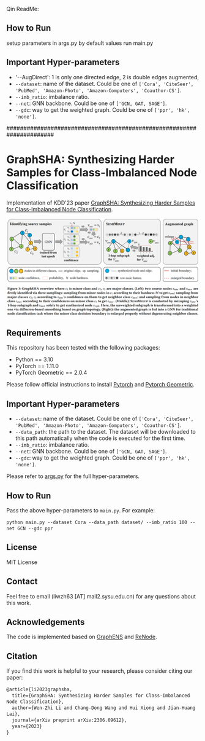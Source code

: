 Qin ReadMe:
## How to Run
setup parameters in args.py by default values
run main.py

## Important Hyper-parameters
- '--AugDirect': 1 is only one directed edge, 2 is double edges augmented, 
- `--dataset`: name of the dataset. Could be one of `['Cora', 'CiteSeer', 'PubMed', 'Amazon-Photo', 'Amazon-Computers', 'Coauthor-CS']`.
- `--imb_ratio`: imbalance ratio.
- `--net`: GNN backbone. Could be one of `['GCN, GAT, SAGE']`.
- `--gdc`: way to get the weighted graph. Could be one of `['ppr', 'hk', 'none']`.







######################################################################
# GraphSHA: Synthesizing Harder Samples for Class-Imbalanced Node Classification

Implementation of KDD'23 paper [GraphSHA: Synthesizing Harder Samples for Class-Imbalanced Node Classification](https://arxiv.org/abs/2306.09612).

![image-20220520144825959](GraphSHA_thumbnail.png)

## Requirements

This repository has been tested with the following packages:

- Python == 3.10
- PyTorch == 1.11.0
- PyTorch Geometric == 2.0.4

Please follow official instructions to install [Pytorch](https://pytorch.org/get-started/previous-versions/) and [Pytorch Geometric](https://pytorch-geometric.readthedocs.io/en/latest/notes/installation.html).

## Important Hyper-parameters

- `--dataset`: name of the dataset. Could be one of `['Cora', 'CiteSeer', 'PubMed', 'Amazon-Photo', 'Amazon-Computers', 'Coauthor-CS']`. 
- `--data_path`: the path to the dataset. The dataset will be downloaded to this path automatically when the code is executed for the first time.
- `--imb_ratio`: imbalance ratio.
- `--net`: GNN backbone. Could be one of `['GCN, GAT, SAGE']`.
- `--gdc`: way to get the weighted graph. Could be one of `['ppr', 'hk', 'none']`.

Please refer to [args.py](args.py) for the full hyper-parameters.

## How to Run

Pass the above hyper-parameters to `main.py`. For example:

```
python main.py --dataset Cora --data_path dataset/ --imb_ratio 100 --net GCN --gdc ppr
```

## License
MIT License

## Contact 
Feel free to email (liwzh63 [AT] mail2.sysu.edu.cn) for any questions about this work.

## Acknowledgements

The code is implemented based on [GraphENS](https://github.com/JoonHyung-Park/GraphENS) and [ReNode](https://github.com/victorchen96/ReNode).

## Citation

If you find this work is helpful to your research, please consider citing our paper:

```
@article{li2023graphsha,
  title={GraphSHA: Synthesizing Harder Samples for Class-Imbalanced Node Classification},
  author={Wen-Zhi Li and Chang-Dong Wang and Hui Xiong and Jian-Huang Lai},
  journal={arXiv preprint arXiv:2306.09612},
  year={2023}
}
```


